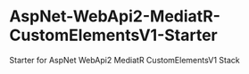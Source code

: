 # AspNet-WebApi2-MediatR-CustomElementsV1-Starter
Starter for AspNet WebApi2 MediatR CustomElementsV1 Stack
